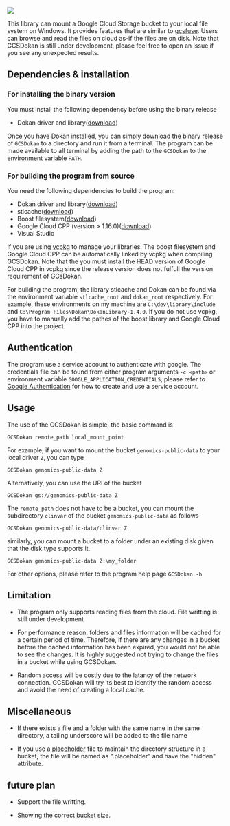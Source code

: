 <p align="left">
    <img src="https://img.shields.io/badge/version-1.0.1-brightgreen">
</p>

This library can mount a Google Cloud Storage bucket to your local file system on Windows. It provides features that are similar to [gcsfuse][gcsfuse]. Users can browse and read the files on cloud as-if the files are on disk. Note that GCSDokan is still under development, please feel free to open an issue if you see any unexpected results. 

[gcsfuse]: https://github.com/GoogleCloudPlatform/gcsfuse

## Dependencies & installation
### For installing the binary version
You must install the following dependency before using the binary release

* Dokan driver and library([download](https://dokan-dev.github.io/))

Once you have Dokan installed, you can simply download the binary release of `GCSDokan` to a directory and run it from a terminal. The program can be made available to all terminal by adding the path to the `GCSDokan` to the environment variable `PATH`.

### For building the program from source
You need the following dependencies to build the program:

* Dokan driver and library([download](https://dokan-dev.github.io/))
* stlcache([download](https://github.com/akashihi/stlcache))
* Boost filesystem([download](https://www.boost.org/))
* Google Cloud CPP (version > 1.16.0)([download](https://github.com/googleapis/google-cloud-cpp))
* Visual Studio

If you are using [vcpkg](vcpkg) to manage your libraries. The boost filesystem and Google Cloud CPP can be automatically linked by vcpkg when compiling GCSDokan. Note that the you must install the HEAD version of Google Cloud CPP in vcpkg since the release version does not fulfull the version requirement of GCsDokan.

For building the program, the library stlcache and Dokan can be found via the environment variable `stlcache_root` and `dokan_root` respectively. For example, these environments on my machine are `C:\dev\library\include` and `C:\Program Files\Dokan\DokanLibrary-1.4.0`. If you do not use vcpkg, you have to manually add the pathes of the boost library and Google Cloud CPP into the project.

[vcpkg]: https://github.com/microsoft/vcpkg

## Authentication
The program use a service account to authenticate with google. The credentials file can be found from either program arguments `-c <path>` or environment variable `GOOGLE_APPLICATION_CREDENTIALS`, please refer to [Google Authentication][] for how to create and use a service account.



[Google Authentication]: https://cloud.google.com/docs/authentication/production

## Usage
The use of the GCSDokan is simple, the basic command is
```
GCSDokan remote_path local_mount_point
```
For example, if you want to mount the bucket `genomics-public-data` to your local driver `Z`, you can type
```
GCSDokan genomics-public-data Z
```
Alternatively, you can use the URI of the bucket
```
GCSDokan gs://genomics-public-data Z
```
The `remote_path` does not have to be a bucket, you can mount the subdirectory `clinvar` of the bucket `genomics-public-data` as follows
```
GCSDokan genomics-public-data/clinvar Z
```
similarly, you can mount a bucket to a folder under an existing disk given that the disk type supports it.
```
GCSDokan genomics-public-data Z:\my_folder
```
For other options, please refer to the program help page `GCSDokan -h`.

## Limitation
* The program only supports reading files from the cloud. File writting is still under development

* For performance reason, folders and files information will be cached for a certain period of time. Therefore, if there are any changes in a bucket before the cached information has been expired, you would not be able to see the changes. It is highly suggested not trying to change the files in a bucket while using GCSDokan.  

* Random access will be costly due to the latancy of the network connection. GCSDokan will try its best to identify the random access and avoid the need of creating a local cache.

## Miscellaneous
* If there exists a file and a folder with the same name in the same directory, a tailing underscore will be added to the file name

* If you use a [placeholder][placeholder] file to maintain the directory structure in a bucket, the file will be named as ".placeholder" and have the "hidden" attribute.

[placeholder]: https://cloud.google.com/storage/docs/gsutil/addlhelp/HowSubdirectoriesWork

## future plan

* Support the file writting.

* Showing the correct bucket size.
